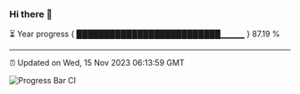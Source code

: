 ### Hi there 👋

⏳ Year progress { ██████████████████████████▁▁▁▁ } 87.19 %

---

⏰ Updated on Wed, 15 Nov 2023 06:13:59 GMT

![Progress Bar CI](https://github.com/liununu/liununu/workflows/Progress%20Bar%20CI/badge.svg)

